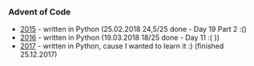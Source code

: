 ### Advent of Code

- [2015](2015) - written in Python (25.02.2018 24,5/25 done - Day 19 Part 2 :()
- [2016](2016) - written in Python (19.03.2018 18/25 done - Day 11 :( ))
- [2017](2017) - written in Python, cause I wanted to learn it :) (finished 25.12.2017)

